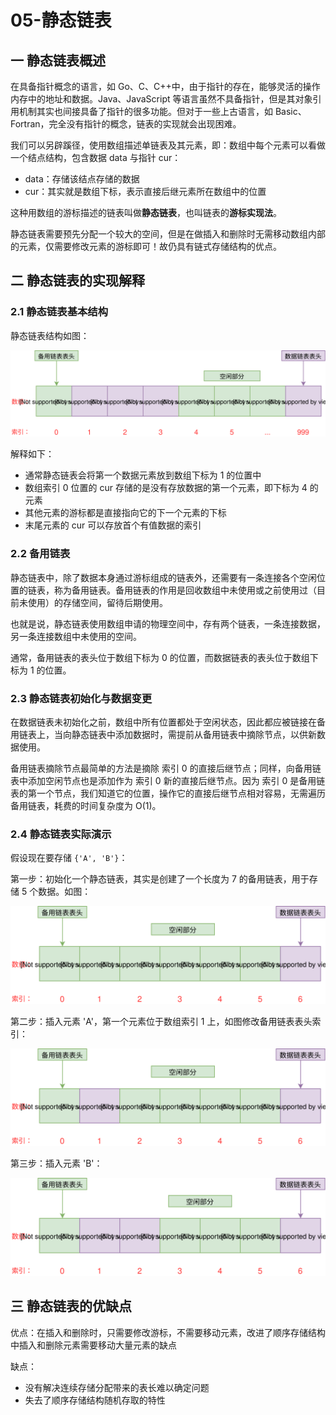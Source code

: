 # 05-静态链表

## 一 静态链表概述

在具备指针概念的语言，如 Go、C、C++中，由于指针的存在，能够灵活的操作内存中的地址和数据。Java、JavaScript 等语言虽然不具备指针，但是其对象引用机制其实也间接具备了指针的很多功能。但对于一些上古语言，如 Basic、Fortran，完全没有指针的概念，链表的实现就会出现困难。

我们可以另辟蹊径，使用数组描述单链表及其元素，即：数组中每个元素可以看做一个结点结构，包含数据 data 与指针 cur：

- data：存储该结点存储的数据
- cur：其实就是数组下标，表示直接后继元素所在数组中的位置

这种用数组的游标描述的链表叫做**静态链表**，也叫链表的**游标实现法**。

静态链表需要预先分配一个较大的空间，但是在做插入和删除时无需移动数组内部的元素，仅需要修改元素的游标即可！故仍具有链式存储结构的优点。

## 二 静态链表的实现解释

### 2.1 静态链表基本结构

静态链表结构如图：

![staticlist](../images/structure/staticlist-01.svg)

解释如下：

- 通常静态链表会将第一个数据元素放到数组下标为 1 的位置中
- 数组索引 0 位置的 cur 存储的是没有存放数据的第一个元素，即下标为 4 的元素
- 其他元素的游标都是直接指向它的下一个元素的下标
- 末尾元素的 cur 可以存放首个有值数据的索引

### 2.2 备用链表

静态链表中，除了数据本身通过游标组成的链表外，还需要有一条连接各个空闲位置的链表，称为备用链表。备用链表的作用是回收数组中未使用或之前使用过（目前未使用）的存储空间，留待后期使用。

也就是说，静态链表使用数组申请的物理空间中，存有两个链表，一条连接数据，另一条连接数组中未使用的空间。

通常，备用链表的表头位于数组下标为 0 的位置，而数据链表的表头位于数组下标为 1 的位置。

### 2.3 静态链表初始化与数据变更

在数据链表未初始化之前，数组中所有位置都处于空闲状态，因此都应被链接在备用链表上，当向静态链表中添加数据时，需提前从备用链表中摘除节点，以供新数据使用。

备用链表摘除节点最简单的方法是摘除 索引 0 的直接后继节点；同样，向备用链表中添加空闲节点也是添加作为 索引 0 新的直接后继节点。因为 索引 0 是备用链表的第一个节点，我们知道它的位置，操作它的直接后继节点相对容易，无需遍历备用链表，耗费的时间复杂度为 O(1)。

### 2.4 静态链表实际演示

假设现在要存储 `{'A', 'B'}`：

第一步：初始化一个静态链表，其实是创建了一个长度为 7 的备用链表，用于存储 5 个数据。如图：

![staticlist](../images/structure/staticlist-02.svg)

第二步：插入元素 'A'，第一个元素位于数组索引 1 上，如图修改备用链表表头索引：

![staticlist](../images/structure/staticlist-03.svg)

第三步：插入元素 'B'：

![staticlist](../images/structure/staticlist-04.svg)

## 三 静态链表的优缺点

优点：在插入和删除时，只需要修改游标，不需要移动元素，改进了顺序存储结构中插入和删除元素需要移动大量元素的缺点

缺点：

- 没有解决连续存储分配带来的表长难以确定问题
- 失去了顺序存储结构随机存取的特性
